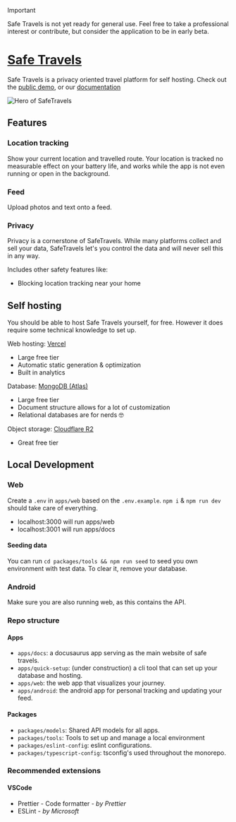 > [!IMPORTANT]
> Safe Travels is not yet ready for general use.
> Feel free to take a professional interest or contribute, but consider the application to be in early beta.

# [Safe Travels](https://safe-travels.app)

Safe Travels is a privacy oriented travel platform for self hosting. Check out the [public demo](https://demo.safe-travels.app), or our [documentation](https:safe-travels.app/docs)

![Hero of SafeTravels](https://raw.githubusercontent.com/tea-lover-418/safe-travels/refs/heads/main/public/github_hero.png)

## Features

### Location tracking

Show your current location and travelled route. Your location is tracked no measurable effect on your battery life, and works while the app is not even running or open in the background.

### Feed

Upload photos and text onto a feed.

### Privacy

Privacy is a cornerstone of SafeTravels. While many platforms collect and sell your data, SafeTravels let's you control the data and will never sell this in any way.

Includes other safety features like:

- Blocking location tracking near your home

## Self hosting

You should be able to host Safe Travels yourself, for free. However it does require some technical knowledge to set up.

Web hosting: [Vercel](https://vercel.com)

- Large free tier
- Automatic static generation & optimization
- Built in analytics

Database: [MongoDB (Atlas)](https://www.mongodb.com/products/platform/atlas-database)

- Large free tier
- Document structure allows for a lot of customization
- Relational databases are for nerds 🤓

Object storage: [Cloudflare R2](https://developers.cloudflare.com/r2/pricing/)

- Great free tier

## Local Development

### Web

Create a `.env` in `apps/web` based on the `.env.example`.
`npm i` & `npm run dev` should take care of everything.

- localhost:3000 will run apps/web
- localhost:3001 will run apps/docs

#### Seeding data

You can run `cd packages/tools && npm run seed` to seed you own environment with test data. To clear it, remove your database.

### Android

Make sure you are also running web, as this contains the API.

### Repo structure

#### Apps

- `apps/docs`: a docusaurus app serving as the main website of safe travels.
- `apps/quick-setup`: (under construction) a cli tool that can set up your database and hosting.
- `apps/web`: the web app that visualizes your journey.
- `apps/android`: the android app for personal tracking and updating your feed.

#### Packages

- `packages/models`: Shared API models for all apps.
- `packages/tools`: Tools to set up and manage a local environment
- `packages/eslint-config`: eslint configurations.
- `packages/typescript-config`: tsconfig's used throughout the monorepo.

### Recommended extensions

#### VSCode

- Prettier - Code formatter - _by Prettier_
- ESLint - _by Microsoft_
